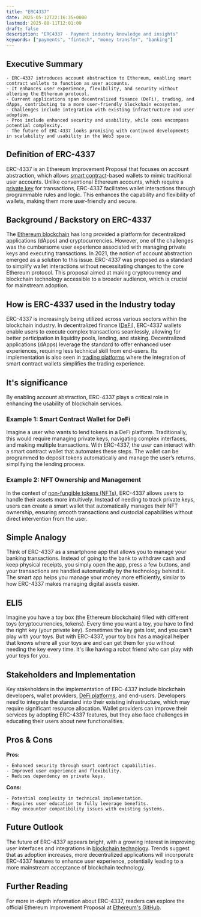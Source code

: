 ```yaml
---
title: "ERC4337"
date: 2025-05-12T22:16:35+0000
lastmod: 2025-08-11T12:01:00
draft: false
description: "ERC4337 - Payment industry knowledge and insights"
keywords: ["payments", "fintech", "money transfer", "banking"]
---
```


## Executive Summary

 	- ERC-4337 introduces account abstraction to Ethereum, enabling smart contract wallets to function as user accounts.
 	- It enhances user experience, flexibility, and security without altering the Ethereum protocol.
 	- Current applications span decentralized finance (DeFi), trading, and dApps, contributing to a more user-friendly blockchain ecosystem.
 	- Challenges include integration with existing infrastructure and user adoption.
 	- Pros include enhanced security and usability, while cons encompass potential complexity.
 	- The future of ERC-4337 looks promising with continued developments in scalability and usability in the Web3 space.

## Definition of ERC-4337
ERC-4337 is an Ethereum Improvement Proposal that focuses on account abstraction, which allows [smart contract](https://faisalkhanllc.xyz/resources/payments-wiki/s/smart-contract/)-based wallets to mimic traditional user accounts. Unlike conventional Ethereum accounts, which require a [private key](https://faisalkhanllc.xyz/resources/payments-wiki/p/private-key/) for transactions, ERC-4337 facilitates wallet interactions through programmable rules and logic. This enhances the capability and flexibility of wallets, making them more user-friendly and secure.
## Background / Backstory on ERC-4337
The [Ethereum blockchain](https://faisalkhanllc.xyz/resources/payments-wiki/e/ethereum-blockchain/) has long provided a platform for decentralized applications (dApps) and cryptocurrencies. However, one of the challenges was the cumbersome user experience associated with managing private keys and executing transactions. In 2021, the notion of account abstraction emerged as a solution to this issue. ERC-4337 was proposed as a standard to simplify wallet interactions without necessitating changes to the core Ethereum protocol. This proposal aimed at making cryptocurrency and blockchain technology accessible to a broader audience, which is crucial for mainstream adoption.
## How is ERC-4337 used in the Industry today
ERC-4337 is increasingly being utilized across various sectors within the blockchain industry. In decentralized finance ([DeFi](https://faisalkhanllc.xyz/resources/payments-wiki/d/decentralized-finance-defi/)), ERC-4337 wallets enable users to execute complex transactions seamlessly, allowing for better participation in liquidity pools, lending, and staking. Decentralized applications (dApps) leverage the standard to offer enhanced user experiences, requiring less technical skill from end-users. Its implementation is also seen in [trading platforms](https://faisalkhanllc.xyz/resources/payments-wiki/d/decentralized-exchange-dex/) where the integration of smart contract wallets simplifies the trading experience.
## It's significance
By enabling account abstraction, ERC-4337 plays a critical role in enhancing the usability of blockchain services.
### Example 1: Smart Contract Wallet for DeFi
Imagine a user who wants to lend tokens in a DeFi platform. Traditionally, this would require managing private keys, navigating complex interfaces, and making multiple transactions. With ERC-4337, the user can interact with a smart contract wallet that automates these steps. The wallet can be programmed to deposit tokens automatically and manage the user’s returns, simplifying the lending process.
### Example 2: NFT Ownership and Management
In the context of [non-fungible tokens (NFTs)](https://faisalkhanllc.xyz/resources/payments-wiki/n/nft-non-fungible-tokens/), ERC-4337 allows users to handle their assets more intuitively. Instead of needing to track private keys, users can create a smart wallet that automatically manages their NFT ownership, ensuring smooth transactions and custodial capabilities without direct intervention from the user.
## Simple Analogy
Think of ERC-4337 as a smartphone app that allows you to manage your banking transactions. Instead of going to the bank to withdraw cash and keep physical receipts, you simply open the app, press a few buttons, and your transactions are handled automatically by the technology behind it. The smart app helps you manage your money more efficiently, similar to how ERC-4337 makes managing digital assets easier.
## ELI5
Imagine you have a toy box (the Ethereum blockchain) filled with different toys (cryptocurrencies, tokens). Every time you want a toy, you have to find the right key (your private key). Sometimes the key gets lost, and you can't play with your toys. But with ERC-4337, your toy box has a magical helper that knows where all your toys are and can get them for you without needing the key every time. It's like having a robot friend who can play with your toys for you.
## Stakeholders and Implementation
Key stakeholders in the implementation of ERC-4337 include blockchain developers, wallet providers, [DeFi platforms](https://faisalkhanllc.xyz/resources/payments-wiki/d/decentralized-applications-dapps/), and end-users. Developers need to integrate the standard into their existing infrastructure, which may require significant resource allocation. Wallet providers can improve their services by adopting ERC-4337 features, but they also face challenges in educating their users about new functionalities.
## Pros & Cons
**Pros:**

 	- Enhanced security through smart contract capabilities.
 	- Improved user experience and flexibility.
 	- Reduces dependency on private keys.

**Cons:**

 	- Potential complexity in technical implementation.
 	- Requires user education to fully leverage benefits.
 	- May encounter compatibility issues with existing systems.

## Future Outlook
The future of ERC-4337 appears bright, with a growing interest in improving user interfaces and integrations in [blockchain technology](https://faisalkhanllc.xyz/resources/payments-wiki/w/web3/). Trends suggest that as adoption increases, more decentralized applications will incorporate ERC-4337 features to enhance user experience, potentially leading to a more mainstream acceptance of blockchain technology.
## Further Reading
For more in-depth information about ERC-4337, readers can explore the official Ethereum Improvement Proposal at [Ethereum's GitHub](https://github.com/ethereum/EIPs/blob/master/EIPS/eip-4337.md).